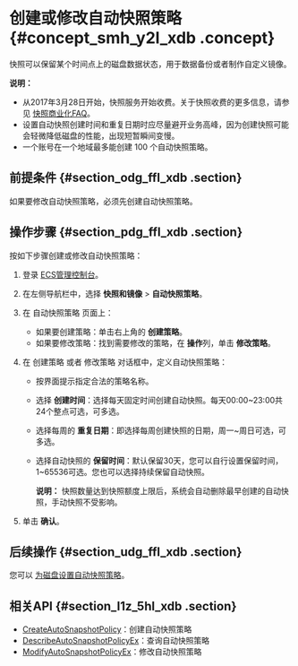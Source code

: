# 创建或修改自动快照策略 {#concept_smh_y2l_xdb .concept}

快照可以保留某个时间点上的磁盘数据状态，用于数据备份或者制作自定义镜像。

**说明：** 

-   从2017年3月28日开始，快照服务开始收费。关于快照收费的更多信息，请参见 [快照商业化FAQ](https://help.aliyun.com/document_detail/52045.html)。
-   设置自动快照创建时间和重复日期时应尽量避开业务高峰，因为创建快照可能会轻微降低磁盘的性能，出现短暂瞬间变慢。
-   一个账号在一个地域最多能创建 100 个自动快照策略。

## 前提条件 {#section_odg_ffl_xdb .section}

如果要修改自动快照策略，必须先创建自动快照策略。

## 操作步骤 {#section_pdg_ffl_xdb .section}

按如下步骤创建或修改自动快照策略：

1.  登录 [ECS管理控制台](https://ecs.console.aliyun.com/#/home)。
2.  在左侧导航栏中，选择 **快照和镜像** \> **自动快照策略**。
3.  在 自动快照策略 页面上：
    -   如果要创建策略：单击右上角的 **创建策略**。
    -   如果要修改策略：找到需要修改的策略，在 **操作**列，单击 **修改策略**。
4.  在 创建策略 或者 修改策略 对话框中，定义自动快照策略：
    -   按界面提示指定合法的策略名称。
    -   选择 **创建时间**：选择每天固定时间创建自动快照。每天00:00~23:00共24个整点可选，可多选。
    -   选择每周的 **重复日期**：即选择每周创建快照的日期，周一~周日可选，可多选。
    -   选择自动快照的 **保留时间**：默认保留30天，您可以自行设置保留时间，1~65536可选。您也可以选择持续保留自动快照。

        **说明：** 快照数量达到快照额度上限后，系统会自动删除最早创建的自动快照，手动快照不受影响。

5.  单击 **确认**。

## 后续操作 {#section_udg_ffl_xdb .section}

您可以 [为磁盘设置自动快照策略](cn.zh-CN/用户指南/快照/为磁盘设置自动快照策略.md#)。

## 相关API {#section_l1z_5hl_xdb .section}

-   [CreateAutoSnapshotPolicy](../cn.zh-CN/API参考/快照/CreateAutoSnapshotPolicy.md#)：创建自动快照策略
-   [DescribeAutoSnapshotPolicyEx](../cn.zh-CN/API参考/快照/DescribeAutoSnapshotPolicyEx.md#)：查询自动快照策略
-   [ModifyAutoSnapshotPolicyEx](../cn.zh-CN/API参考/快照/ModifyAutoSnapshotPolicyEx.md#)：修改自动快照策略

